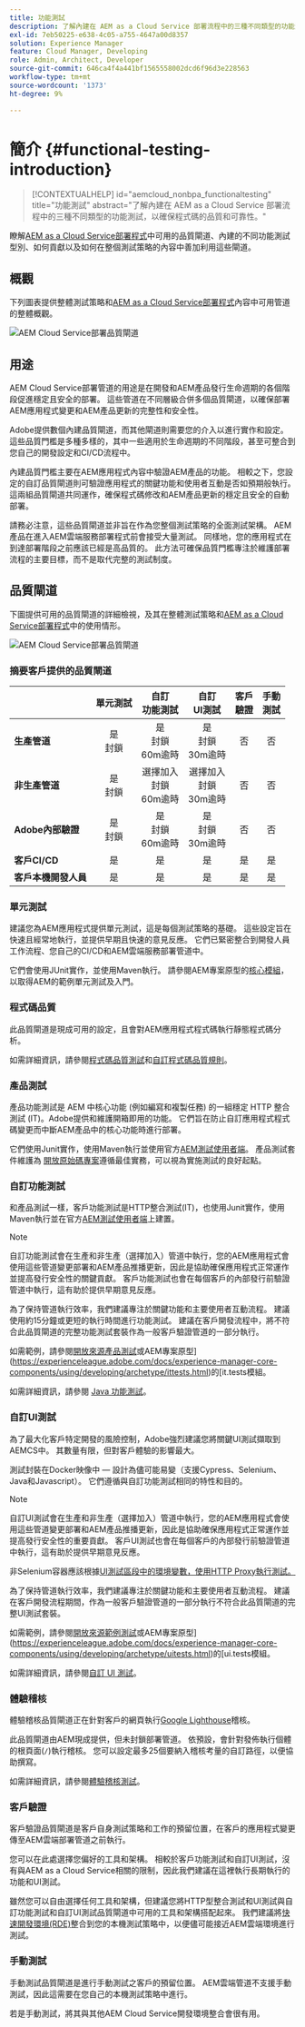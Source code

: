 ```yaml
---
title: 功能測試
description: 了解內建在 AEM as a Cloud Service 部署流程中的三種不同類型的功能測試，以確保程式碼的品質和可靠性。
exl-id: 7eb50225-e638-4c05-a755-4647a00d8357
solution: Experience Manager
feature: Cloud Manager, Developing
role: Admin, Architect, Developer
source-git-commit: 646ca4f4a441bf1565558002dcd6f96d3e228563
workflow-type: tm+mt
source-wordcount: '1373'
ht-degree: 9%

---
```



# 簡介 {#functional-testing-introduction}

>[!CONTEXTUALHELP]
>id="aemcloud_nonbpa_functionaltesting"
>title="功能測試"
>abstract="了解內建在 AEM as a Cloud Service 部署流程中的三種不同類型的功能測試，以確保程式碼的品質和可靠性。"

瞭解[AEM as a Cloud Service部署程式](/help/implementing/cloud-manager/deploy-code.md)中可用的品質閘道、內建的不同功能測試型別、如何貢獻以及如何在整個測試策略的內容中善加利用這些閘道。

## 概觀

下列圖表提供整體測試策略和[AEM as a Cloud Service部署程式](/help/implementing/cloud-manager/deploy-code.md)內容中可用管道的整體概觀。

![AEM Cloud Service部署品質閘道](assets/functional-testing/quality-gates-compact.svg)

## 用途

AEM Cloud Service部署管道的用途是在開發和AEM產品發行生命週期的各個階段促進穩定且安全的部署。 這些管道在不同層級合併多個品質閘道，以確保部署AEM應用程式變更和AEM產品更新的完整性和安全性。

Adobe提供數個內建品質閘道，而其他閘道則需要您的介入以進行實作和設定。 這些品質門檻是多種多樣的，其中一些適用於生命週期的不同階段，甚至可整合到您自己的開發設定和CI/CD流程中。

內建品質門檻主要在AEM應用程式內容中驗證AEM產品的功能。 相較之下，您設定的自訂品質閘道則可驗證應用程式的關鍵功能和使用者互動是否如預期般執行。 這兩組品質閘道共同運作，確保程式碼修改和AEM產品更新的穩定且安全的自動部署。

請務必注意，這些品質閘道並非旨在作為您整個測試策略的全面測試架構。 AEM產品在進入AEM雲端服務部署程式前會接受大量測試。 同樣地，您的應用程式在到達部署階段之前應該已經是高品質的。 此方法可確保品質門檻專注於維護部署流程的主要目標，而不是取代完整的測試制度。

## 品質閘道

下圖提供可用的品質閘道的詳細檢視，及其在整體測試策略和[AEM as a Cloud Service部署程式](/help/implementing/cloud-manager/deploy-code.md)中的使用情形。

![AEM Cloud Service部署品質閘道](assets/functional-testing/quality-gates-overview.svg)

### 摘要客戶提供的品質閘道

|                               | 單元測試 | 自訂<br/>功能測試 | 自訂<br/> UI測試 | 客戶<br/>驗證 | 手動<br/>測試 |
|:------------------------------|:---------------------:|:-----------------------------------:|:-----------------------------------:|:-------------------------:|:-------------------:|
| **生產管道** | 是<br/>封鎖<br/> | 是<br/>封鎖<br/>60m逾時 | 是<br/>封鎖<br/>30m逾時 | 否 | 否 |
| **非生產管道** | 是<br/>封鎖<br/> | 選擇加入<br/>封鎖<br/>60m逾時 | 選擇加入<br/>封鎖<br/>30m逾時 | 否 | 否 |
| **Adobe內部驗證** | 是<br/>封鎖<br/> | 是<br/>封鎖<br/>60m逾時 | 是<br/>封鎖<br/>30m逾時 | 否 | 否 |
| **客戶CI/CD** | 是 | 是 | 是 | 是 | 是 |
| **客戶本機開發人員** | 是 | 是 | 是 | 是 | 是 |

### 單元測試

建議您為AEM應用程式提供單元測試，這是每個測試策略的基礎。 這些設定旨在快速且經常地執行，並提供早期且快速的意見反應。 它們已緊密整合到開發人員工作流程、您自己的CI/CD和AEM雲端服務部署管道中。

它們會使用JUnit實作，並使用Maven執行。 請參閱AEM專案原型的[核心模組](https://experienceleague.adobe.com/docs/experience-manager-core-components/using/developing/archetype/core.html#unit-tests)，以取得AEM的範例單元測試及入門。

### 程式碼品質

此品質閘道是現成可用的設定，且會對AEM應用程式程式碼執行靜態程式碼分析。

如需詳細資訊，請參閱[程式碼品質測試](/help/implementing/cloud-manager/code-quality-testing.md)和[自訂程式碼品質規則](/help/implementing/cloud-manager/custom-code-quality-rules.md)。

### 產品測試

產品功能測試是 AEM 中核心功能 (例如編寫和複製任務) 的一組穩定 HTTP 整合測試 (IT)。Adobe提供和維護開箱即用的功能。 它們旨在防止自訂應用程式程式碼變更而中斷AEM產品中的核心功能時進行部署。

它們使用Junit實作，使用Maven執行並使用官方[AEM測試使用者端](https://github.com/adobe/aem-testing-clients)。 產品測試套件維護為
[開放原始碼專案](https://github.com/adobe/aem-test-samples/tree/aem-cloud/smoke)遵循最佳實務，可以視為實施測試的良好起點。

### 自訂功能測試

和產品測試一樣，客戶功能測試是HTTP整合測試(IT)，也使用Junit實作，使用Maven執行並在官方[AEM測試使用者端](https://github.com/adobe/aem-testing-clients)上建置。

>[!NOTE]
>
>自訂功能測試會在生產和非生產（選擇加入）管道中執行，您的AEM應用程式會使用這些管道變更部署和AEM產品推播更新，因此是協助確保應用程式正常運作並提高發行安全性的關鍵貢獻。 客戶功能測試也會在每個客戶的內部發行前驗證管道中執行，這有助於提供早期意見反應。

為了保持管道執行效率，我們建議專注於關鍵功能和主要使用者互動流程。 建議使用約15分鐘或更短的執行時間進行功能測試。 建議在客戶開發流程中，將不符合此品質閘道的完整功能測試套裝作為一般客戶驗證管道的一部分執行。

如需範例，請參閱[開放來源產品測試](https://github.com/adobe/aem-test-samples/tree/aem-cloud/smoke)或AEM專案原型](https://experienceleague.adobe.com/docs/experience-manager-core-components/using/developing/archetype/ittests.html)的[it.tests模組。

如需詳細資訊，請參閱 [Java 功能測試](/help/implementing/cloud-manager/java-functional-testing.md)。

### 自訂UI測試

為了最大化客戶特定開發的風險控制，Adobe強烈建議您將關鍵UI測試擷取到AEMCS中。 其數量有限，但對客戶體驗的影響最大。

測試封裝在Docker映像中 — 設計為儘可能易變（支援Cypress、Selenium、Java和Javascript）。 它們遵循與自訂功能測試相同的特性和目的。

>[!NOTE]
>
>自訂UI測試會在生產和非生產（選擇加入）管道中執行，您的AEM應用程式會使用這些管道變更部署和AEM產品推播更新，因此是協助確保應用程式正常運作並提高發行安全性的重要貢獻。 客戶UI測試也會在每個客戶的內部發行前驗證管道中執行，這有助於提供早期意見反應。
>
>非Selenium容器應該根據[UI測試區段中的環境變數，使用HTTP Proxy執行測試。](/help/implementing/cloud-manager/ui-testing.md#custom-ui-testing)

為了保持管道執行效率，我們建議專注於關鍵功能和主要使用者互動流程。 建議在客戶開發流程期間，作為一般客戶驗證管道的一部分執行不符合此品質閘道的完整UI測試套裝。

如需範例，請參閱[開放來源範例測試](https://github.com/adobe/aem-test-samples/tree/aem-cloud/)或AEM專案原型](https://experienceleague.adobe.com/docs/experience-manager-core-components/using/developing/archetype/uitests.html)的[ui.tests模組。

如需詳細資訊，請參閱[自訂 UI 測試](/help/implementing/cloud-manager/ui-testing.md#custom-ui-testing)。

### 體驗稽核

體驗稽核品質閘道正在針對客戶的網頁執行[Google Lighthouse](https://developer.chrome.com/docs/lighthouse/overview/)稽核。

此品質閘道由AEM現成提供，但未封鎖部署管道。 依預設，會針對發佈執行個體的根頁面(`/`)執行稽核。 您可以設定最多25個要納入稽核考量的自訂路徑，以便協助撰寫。

如需詳細資訊，請參閱[體驗稽核測試](/help/implementing/cloud-manager/experience-audit-testing.md)。

### 客戶驗證

客戶驗證品質閘道是客戶自身測試策略和工作的預留位置，在客戶的應用程式變更傳至AEM雲端部署管道之前執行。

您可以在此處選擇您偏好的工具和架構。 相較於客戶功能測試和自訂UI測試，沒有與AEM as a Cloud Service相關的限制，因此我們建議在這裡執行長期執行的功能和UI測試。

雖然您可以自由選擇任何工具和架構，但建議您將HTTP型整合測試和UI測試與自訂功能測試和自訂UI測試品質閘道中可用的工具和架構搭配起來。 我們建議將[快速開發環境(RDE)](/help/implementing/developing/introduction/rapid-development-environments.md)整合到您的本機測試策略中，以便儘可能接近AEM雲端環境進行測試。

### 手動測試

手動測試品質閘道是進行手動測試之客戶的預留位置。 AEM雲端管道不支援手動測試，因此這需要在您自己的本機測試策略中進行。

若是手動測試，將其與其他AEM Cloud Service開發環境整合會很有用。

